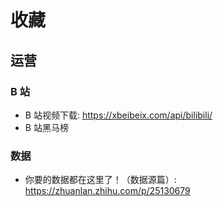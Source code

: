 # 收藏

## 运营

### B 站

- B 站视频下载: https://xbeibeix.com/api/bilibili/
- B 站黑马榜

### 数据

- 你要的数据都在这里了！（数据源篇）: https://zhuanlan.zhihu.com/p/25130679
